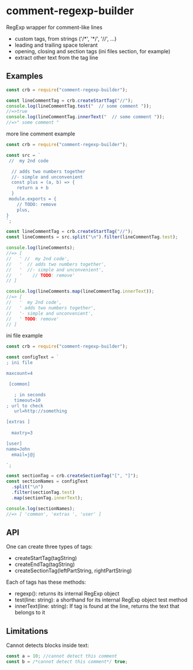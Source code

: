 # comment-regexp-builder

RegExp wrapper for comment-like lines

- custom tags, from strings ('/\*', '\*/', '//', ...)
- leading and trailing space tolerant
- opening, closing and section tags (ini files section, for example)
- extract other text from the tag line

## Examples

```js
const crb = require("comment-regexp-builder");

const lineCommentTag = crb.createStartTag("//");
console.log(lineCommentTag.test("  // some comment "));
//=>true
console.log(lineCommentTag.innerText("  // some comment "));
//=>" some comment "
```

more line comment example

```js
const crb = require("comment-regexp-builder");

const src = `
 //  my 2nd code

  // adds two numbers together
  //- simple and unconvenient
  const plus = (a, b) => {
    return a + b
  }
 module.exports = {
    // TODO: remove
    plus,
}
`;

const lineCommentTag = crb.createStartTag("//");
const lineComments = src.split("\n").filter(lineCommentTag.test);

console.log(lineComments);
//=> [
//   ' //  my 2nd code',
//   '  // adds two numbers together',
//   '  //- simple and unconvenient',
//   '    // TODO: remove'
// ]

console.log(lineComments.map(lineCommentTag.innerText));
//=> [
//   '  my 2nd code',
//   ' adds two numbers together',
//   '- simple and unconvenient',
//   ' TODO: remove'
// ]
```

ini file example

```js
const crb = require("comment-regexp-builder");

const configText = `
; ini file

maxcount=4

 [common]

   ; in seconds
   timeout=10
; url to check
   url=http://something

[extras ] 
 
  maxtry=3

[user] 
name=John
  email=j@j

`;

const sectionTag = crb.createSectionTag("[", "]");
const sectionNames = configText
  .split("\n")
  .filter(sectionTag.test)
  .map(sectionTag.innerText);

console.log(sectionNames);
//=> [ 'common', 'extras ', 'user' ]
```

## API

One can create three types of tags:

- createStartTag(tagString)
- createEndTag(tagString)
- createSectionTag(leftPartString, rightPartString)

Each of tags has these methods:

- regexp(): returns its internal RegExp object
- test(line: string): a shorthand for its internal RegExp object test method
- innerText(line: string): If tag is found at the line, returns the text that belongs to it

## Limitations

Cannot detects blocks inside text:

```js
const a = 10; //cannot detect this comment
const b = /*cannot detect this comment*/ true;
```
